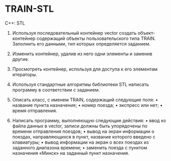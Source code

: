 # TRAIN-STL
С++: STL

1. Используя последовательный контейнер vector создать объект-контейнер содержащий объекты пользовательского типа  TRAIN. Заполнить  его данными, тип которых определяется  заданием.
2. Изменить контейнер, удалив из него одни элементы и заменив
другие.
3. Просмотреть контейнер, используя для доступа к его элементам
итераторы.
4. Используя стандартные алгоритмы библиотеки STL написать программу в соответствии с заданием.

1.	Описать класс, с именем TRAIN, содержащий следующие поля: 
•	название пункта назначения; 
•	номер поезда; 
•	экспресс или нет;
•	время отправления. 
2.	Написать  программу, выполняющую следующие действия: 
•	ввод из файла данных в vector, записи должны быть упорядочены по времени отправления поездов; 
•	вывод на экран информации о поездах, направляющихся в пункт, название которого введено с клавиатуры; 
•	вывод информации на экран о всех поездах из заданного диапазона времени; 
•	заменить поезда с пунктом назначения «Минск» на заданный пункт назначения.
 

